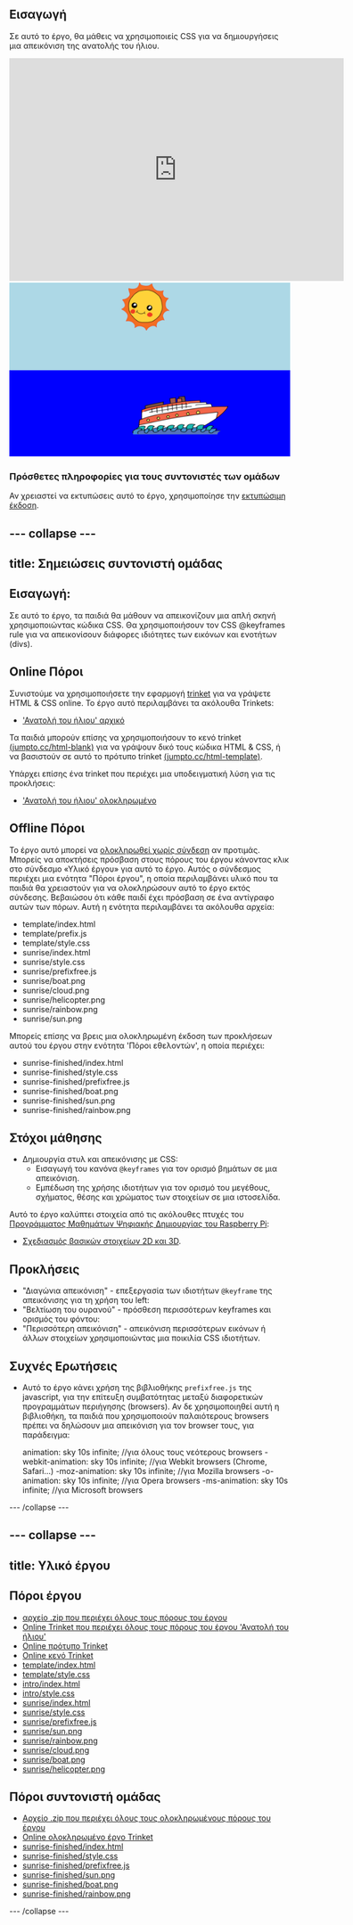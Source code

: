 ## Εισαγωγή

Σε αυτό το έργο, θα μάθεις να χρησιμοποιείς CSS για να δημιουργήσεις μια απεικόνιση της ανατολής του ήλιου.

<div class="trinket">
  <iframe src="https://trinket.io/embed/html/abcc0284a3?outputOnly=true&start=result" width="600" height="400" frameborder="0" marginwidth="0" marginheight="0" allowfullscreen>
  </iframe>
  <img src="images/sunrise-final.png">
</div>

### Πρόσθετες πληροφορίες για τους συντονιστές των ομάδων

Αν χρειαστεί να εκτυπώσεις αυτό το έργο, χρησιμοποίησε την [εκτυπώσιμη έκδοση](https://projects.raspberrypi.org/en/projects/sunrise/print).

## \--- collapse \---

## title: Σημειώσεις συντονιστή ομάδας

## Εισαγωγή:

Σε αυτό το έργο, τα παιδιά θα μάθουν να απεικονίζουν μια απλή σκηνή χρησιμοποιώντας κώδικα CSS. Θα χρησιμοποιήσουν τον CSS @keyframes rule για να απεικονίσουν διάφορες ιδιότητες των εικόνων και ενοτήτων (divs).

## Online Πόροι

Συνιστούμε να χρησιμοποιήσετε την εφαρμογή [trinket](https://trinket.io/) για να γράψετε HTML & CSS online. Το έργο αυτό περιλαμβάνει τα ακόλουθα Trinkets:

+ ['Ανατολή του ήλιου' αρχικό](https://trinket.io/html/web-sunrise)

Τα παιδιά μπορούν επίσης να χρησιμοποιήσουν το κενό trinket [(jumpto.cc/html-blank)](http://jumpto.cc/html-blank) για να γράψουν δικό τους κώδικα HTML & CSS, ή να βασιστούν σε αυτό το πρότυπο trinket [(jumpto.cc/html-template)](http://jumpto.cc/html-template).

Υπάρχει επίσης ένα trinket που περιέχει μια υποδειγματική λύση για τις προκλήσεις:

+ ['Ανατολή του ήλιου' ολοκληρωμένο](https://trinket.io/html/abcc0284a3)

## Offline Πόροι

Το έργο αυτό μπορεί να [ολοκληρωθεί χωρίς σύνδεση](../offline.html) αν προτιμάς. Μπορείς να αποκτήσεις πρόσβαση στους πόρους του έργου κάνοντας κλικ στο σύνδεσμο «Υλικό έργου» για αυτό το έργο. Αυτός ο σύνδεσμος περιέχει μια ενότητα "Πόροι έργου", η οποία περιλαμβάνει υλικό που τα παιδιά θα χρειαστούν για να ολοκληρώσουν αυτό το έργο εκτός σύνδεσης. Βεβαιώσου ότι κάθε παιδί έχει πρόσβαση σε ένα αντίγραφο αυτών των πόρων. Αυτή η ενότητα περιλαμβάνει τα ακόλουθα αρχεία:

+ template/index.html
+ template/prefix.js
+ template/style.css
+ sunrise/index.html
+ sunrise/style.css
+ sunrise/prefixfree.js
+ sunrise/boat.png
+ sunrise/cloud.png
+ sunrise/helicopter.png
+ sunrise/rainbow.png
+ sunrise/sun.png

Μπορείς επίσης να βρεις μια ολοκληρωμένη έκδοση των προκλήσεων αυτού του έργου στην ενότητα 'Πόροι εθελοντών', η οποία περιέχει:

+ sunrise-finished/index.html
+ sunrise-finished/style.css
+ sunrise-finished/prefixfree.js
+ sunrise-finished/boat.png
+ sunrise-finished/sun.png
+ sunrise-finished/rainbow.png

## Στόχοι μάθησης

+ Δημιουργία στυλ και απεικόνισης με CSS: 
    + Εισαγωγή του κανόνα `@keyframes` για τον ορισμό βημάτων σε μια απεικόνιση.
    + Εμπέδωση της χρήσης ιδιοτήτων για τον ορισμό του μεγέθους, σχήματος, θέσης και χρώματος των στοιχείων σε μια ιστοσελίδα.

Αυτό το έργο καλύπτει στοιχεία από τις ακόλουθες πτυχές του [Προγράμματος Μαθημάτων Ψηφιακής Δημιουργίας του Raspberry Pi](http://rpf.io/curriculum):

+ [Σχεδιασμός βασικών στοιχείων 2D και 3D](https://www.raspberrypi.org/curriculum/design/creator).

## Προκλήσεις

+ "Διαγώνια απεικόνιση" - επεξεργασία των ιδιοτήτων `@keyframe` της απεικόνισης για τη χρήση του left:
+ "Βελτίωση του ουρανού" - πρόσθεση περισσότερων keyframes και ορισμός του φόντου:
+ "Περισσότερη απεικόνιση" - απεικόνιση περισσότερων εικόνων ή άλλων στοιχείων χρησιμοποιώντας μια ποικιλία CSS ιδιοτήτων. 

## Συχνές Ερωτήσεις

+ Αυτό το έργο κάνει χρήση της βιβλιοθήκης `prefixfree.js` της javascript, για την επίτευξη συμβατότητας μεταξύ διαφορετικών προγραμμάτων περιήγησης (browsers). Αν δε χρησιμοποιηθεί αυτή η βιβλιοθήκη, τα παιδιά που χρησιμοποιούν παλαιότερους browsers πρέπει να δηλώσουν μια απεικόνιση για τον browser τους, για παράδειγμα:

    animation: sky 10s infinite;            //για όλους τους νεότερους browsers
    -webkit-animation: sky 10s infinite;    //για Webkit browsers (Chrome, Safari...)
    -moz-animation: sky 10s infinite;       //για Mozilla browsers
    -o-animation: sky 10s infinite;         //για Opera browsers
    -ms-animation: sky 10s infinite;        //για Microsoft browsers 
    

\--- /collapse \---

## \--- collapse \---

## title: Υλικό έργου

## Πόροι έργου

+ [αρχείο .zip που περιέχει όλους τους πόρους του έργου](resources/sunrise-project-resources.zip)
+ [Online Trinket που περιέχει όλους τους πόρους του έργου 'Ανατολή του ήλιου'](http://jumpto.cc/web-sunrise)
+ [Online πρότυπο Trinket](http://jumpto.cc/trinket-template)
+ [Online κενό Trinket](http://jumpto.cc/trinket-blank)
+ [template/index.html](resources/template-index.html)
+ [template/style.css](resources/template-style.css)
+ [intro/index.html](resources/intro-index.html)
+ [intro/style.css](resources/intro-style.css)
+ [sunrise/index.html](resources/sunrise-index.html)
+ [sunrise/style.css](resources/sunrise-style.css)
+ [sunrise/prefixfree.js](resources/sunrise-prefixfree.js)
+ [sunrise/sun.png](resources/sunrise-sun.png)
+ [sunrise/rainbow.png](resources/sunrise-rainbow.png)
+ [sunrise/cloud.png](resources/sunrise-cloud.png)
+ [sunrise/boat.png](resources/sunrise-boat.png)
+ [sunrise/helicopter.png](resources/sunrise-helicopter.png)

## Πόροι συντονιστή ομάδας

+ [Αρχείο .zip που περιέχει όλους τους ολοκληρωμένους πόρους του έργου](resources/sunrise-volunteer-resources.zip)
+ [Online ολοκληρωμένο έργο Trinket](https://trinket.io/html/abcc0284a3)
+ [sunrise-finished/index.html](resources/sunrise-finished-index.html)
+ [sunrise-finished/style.css](resources/sunrise-finished-style.css)
+ [sunrise-finished/prefixfree.js](resources/sunrise-finished-prefixfree.js)
+ [sunrise-finished/sun.png](resources/sunrise-finished-sun.png)
+ [sunrise-finished/boat.png](resources/sunrise-finished-boat.png)
+ [sunrise-finished/rainbow.png](resources/sunrise-finished-rainbow.png)

\--- /collapse \---